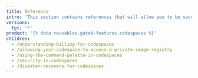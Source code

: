 ```yaml
---
title: Reference
intro: 'This section contains references that will allow you to be successful with {% data variables.product.prodname_codespaces %}'
versions:
  fpt: '*'
product: '{% data reusables.gated-features.codespaces %}'
children:
  - /understanding-billing-for-codespaces
  - /allowing-your-codespace-to-access-a-private-image-registry
  - /using-the-command-palette-in-codespaces
  - /security-in-codespaces
  - /disaster-recovery-for-codespaces
---
```

